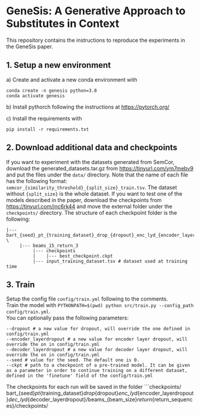 # GeneSis: A Generative Approach to Substitutes in Context

This repository contains the instructions to reproduce the experiments in the GeneSis paper.

## 1. Setup a new environment

a) Create and activate a new conda environment with 

```conda create -n genesis python=3.8```\
```conda activate genesis```

b) Install pythorch following the instructions at https://pytorch.org/ 

c) Install the requirements with 

```pip install -r requirements.txt```

## 2. Download additional data and checkpoints

If you want to experiment with the datasets generated from SemCor, download the generated_datasets.tar.gz from https://tinyurl.com/ym7mebv9 and put the files under the ```data/``` directory. 
Note that the name of each file has the following format: ```semcor_{similarity_threshold}_{split_size}_train.tsv```. The dataset without ```{split_size}``` is the whole dataset.
If you want to test one of the models described in the paper, download the checkpoints from https://tinyurl.com/jnc6rk44 and move the external folder under the ```checkpoints/``` directory.
The structure of each checkpoint folder is the following:
``` 
|--- bart_{seed}_pt_{training_dataset}_drop_{dropout}_enc_lyd_{encoder_layerdropout}_dec_lyd_{decoder_layerdropout} \
     |--- beams_15_return_3 
          |--- checkpoints 
          |    |--- best_checkpoint.ckpt
          |--- input_training_dataset.tsv # dataset used at training time

```

## 3. Train 

Setup the config file ```config/train.yml``` following to the comments. \
Train the model with ```PYTHONPATH=$(pwd) python src/train.py --config_path config/train.yml```. \
You can optionally pass the following parameters:
```
--dropout # a new value for dropout, will override the one defined in config/train.yml
--encoder_layerdropout # a new value for encoder layer dropout, will override the on in config/train.yml
--decoder_layerdropout # a new value for decoder layer dropout, will override the on in config/train.yml
--seed # value for the seed. The default one is 0.
--ckpt # path to a checkpoint of a pre-trained model. It can be given as a parameter in order to continue training on a different dataset, defined in the 'finetune' field of the config/train.yml

```
The checkpoints for each run will be saved in the folder ```checkpoints/ bart_{seed}_pt_{training_dataset}_drop_{dropout}_enc_lyd_{encoder_layerdropout}_dec_lyd_{decoder_layerdropout}/beams_{beam_size}_return_{return_sequences}/checkpoints/
